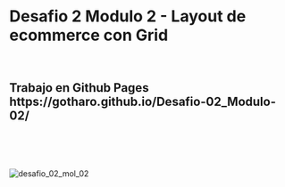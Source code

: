 <h1> Desafio 2 Modulo 2 - <strong> Layout de ecommerce con Grid</strong> </h1>
<br>
<h2> Trabajo en Github Pages https://gotharo.github.io/Desafio-02_Modulo-02/ </h2>
<br>
<br>
<br>

![desafio_02_mol_02](https://github.com/user-attachments/assets/7eda7c55-1e13-4572-8525-9d353a1b8b55)
